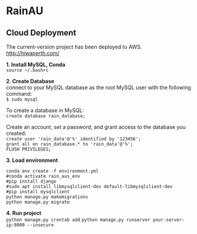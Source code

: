 # RainAU

## Cloud Deployment
The current-version project has been deployed to AWS.  
http://hiwaperth.com/

**1. Install MySQL, Conda**  
  `source ~/.bashrc`

**2. Create Database**  
   connect to your MySQL database as the root MySQL user with the following command:  
      `$ sudo mysql`  
  
   To create a database in MySQL:  
      `create database rain_database;`  
      
   Create an account, set a password, and grant access to the database you created:  
      `create user 'rain_data'@'%' identified by '123456';`  
      `grant all on rain_database.* to 'rain_data'@'%';`  
      `FLUSH PRIVILEGES;`
      
**3. Load environment**
   ```
   conda env create -f environment.yml
   #conda activate rain_aus_env  
   #pip install django  
   #sudo apt install libmysqlclient-dev default-libmysqlclient-dev  
   #pip install mysqlclient  
   python manage.py makemigrations  
   python manage.py migrate  
   ```

**4. Run project**  
   `python manage.py crontab add`
   `python manage.py runserver your-server-ip:8000 --insecure`
